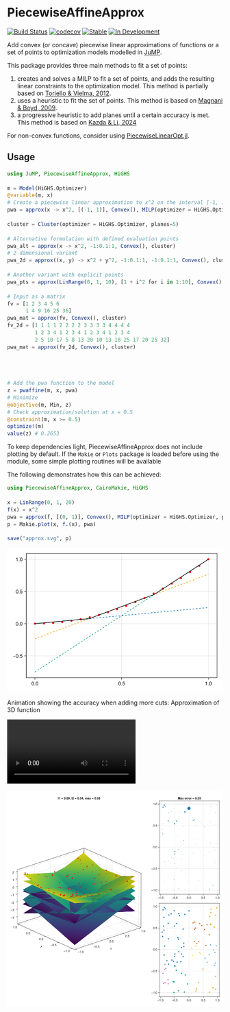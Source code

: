 # PiecewiseAffineApprox

[![Build Status](https://github.com/sintefore/PiecewiseAffineApprox.jl/workflows/CI/badge.svg?branch=main)](https://github.com/sintefore/PiecewiseAffineApprox.jl/actions?query=workflow%3ACI)
[![codecov](https://codecov.io/gh/sintefore/PiecewiseAffineApprox.jl/branch/main/graph/badge.svg?token=2LXGVU04YS)](https://codecov.io/gh/sintefore/PiecewiseAffineApprox.jl)
[![Stable](https://img.shields.io/badge/docs-stable-blue.svg)](https://sintefore.github.io/PiecewiseAffineApprox.jl/stable/)
[![In Development](https://img.shields.io/badge/docs-dev-blue.svg)](https://sintefore.github.io/PiecewiseAffineApprox.jl/dev/)



Add convex (or concave) piecewise linear approximations of functions or a set of points to optimization models modelled in [JuMP](https://jump.dev/). 

This package provides three main methods to fit a set of points: 

1. creates and solves a MILP to fit a set of points, and adds the resulting linear constraints to the optimization model. This method is partially based on [Toriello & Vielma, 2012](https://doi.org/10.1016/j.ejor.2011.12.030). 
2. uses a heuristic to fit the set of points. This method is based on [Magnani & Boyd, 2009](https://doi.org/10.1007/s11081-008-9045-3).
3. a progressive heuristic to add planes until a certain accuracy is met. This method is based on [Kazda & Li, 2024](https://doi.org/10.1016/j.ejor.2023.07.026)

For non-convex functions, consider using [PiecewiseLinearOpt.jl](https://github.com/joehuchette/PiecewiseLinearOpt.jl).

## Usage

```julia
using JuMP, PiecewiseAffineApprox, HiGHS

m = Model(HiGHS.Optimizer)
@variable(m, x)
# Create a piecewise linear approximation to x^2 on the interval [-1, 1]
pwa = approx(x -> x^2, [(-1, 1)], Convex(), MILP(optimizer = HiGHS.Optimizer, planes=5))

cluster = Cluster(optimizer = HiGHS.Optimizer, planes=5)

# Alternative formulation with defined evaluation points 
pwa_alt = approx(x -> x^2, -1:0.1:1, Convex(), cluster)
# 2 dimensional variant
pwa_2d = approx((x, y) -> x^2 + y^2, -1:0.1:1, -1:0.1:1, Convex(), cluster)

# Another variant with explicit points
pwa_pts = approx(LinRange(0, 1, 10), [1 + i^2 for i in 1:10], Convex(), cluster)

# Input as a matrix
fv = [1 2 3 4 5 6
      1 4 9 16 25 36]
pwa_mat = approx(fv, Convex(), cluster)
fv_2d = [1 1 1 1 2 2 2 2 3 3 3 3 4 4 4 4 
         1 2 3 4 1 2 3 4 1 2 3 4 1 2 3 4
         2 5 10 17 5 8 13 20 10 13 18 25 17 20 25 32]
pwa_mat = approx(fv_2d, Convex(), cluster)




# Add the pwa function to the model
z = pwaffine(m, x, pwa)
# Minimize
@objective(m, Min, z)
# Check approximation/solution at x = 0.5
@constraint(m, x >= 0.5)
optimize!(m)
value(z) # 0.2653
```

To keep dependencies light, PiecewiseAffineApprox does not include plotting by default. If the `Makie` or `Plots` package is loaded
before using the module, some simple plotting routines will be available

The following demonstrates how this can be achieved:

```julia
using PiecewiseAffineApprox, CairoMakie, HiGHS

x = LinRange(0, 1, 20)
f(x) = x^2
pwa = approx(f, [(0, 1)], Convex(), MILP(optimizer = HiGHS.Optimizer, planes = 3))
p = Makie.plot(x, f.(x), pwa)

save("approx.svg", p)
```
![](docs/approx.svg)

Animation showing the accuracy when adding more cuts:
Approximation of 3D function

 <video loop src="docs/rotation.mp4">  video </video> 

![](docs/approx_3D.png)
